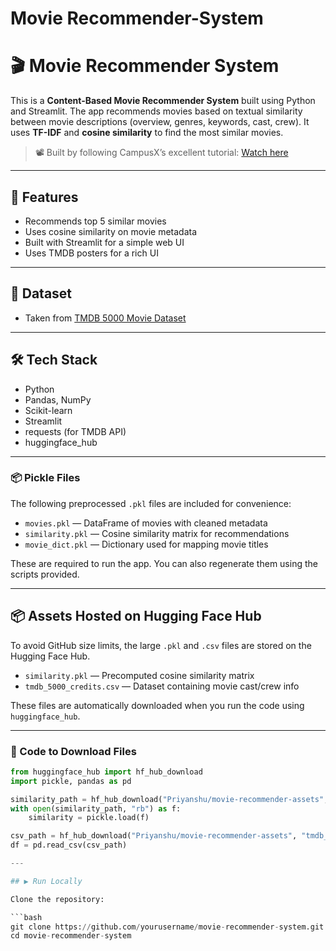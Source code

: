 # Movie Recommender-System
# 🎬 Movie Recommender System

This is a **Content-Based Movie Recommender System** built using Python and Streamlit. The app recommends movies based on textual similarity between movie descriptions (overview, genres, keywords, cast, crew). It uses **TF-IDF** and **cosine similarity** to find the most similar movies.

> 📽️ Built by following CampusX’s excellent tutorial: [Watch here](https://www.youtube.com/watch?v=1xtrIEwY_zY)

---

## 🚀 Features

- Recommends top 5 similar movies
- Uses cosine similarity on movie metadata
- Built with Streamlit for a simple web UI
- Uses TMDB posters for a rich UI

---

## 📁 Dataset

- Taken from [TMDB 5000 Movie Dataset](https://www.kaggle.com/datasets/tmdb/tmdb-movie-metadata) 

---

## 🛠️ Tech Stack

- Python
- Pandas, NumPy
- Scikit-learn
- Streamlit
- requests (for TMDB API)
- huggingface_hub

---

### 📦 Pickle Files

The following preprocessed `.pkl` files are included for convenience:

- `movies.pkl` — DataFrame of movies with cleaned metadata
- `similarity.pkl` — Cosine similarity matrix for recommendations
- `movie_dict.pkl` — Dictionary used for mapping movie titles

These are required to run the app. You can also regenerate them using the scripts provided.

---

## 📦 Assets Hosted on Hugging Face Hub

To avoid GitHub size limits, the large `.pkl` and `.csv` files are stored on the Hugging Face Hub.

- `similarity.pkl` — Precomputed cosine similarity matrix
- `tmdb_5000_credits.csv` — Dataset containing movie cast/crew info

These files are automatically downloaded when you run the code using `huggingface_hub`.

---

### 🔧 Code to Download Files

```python
from huggingface_hub import hf_hub_download
import pickle, pandas as pd

similarity_path = hf_hub_download("Priyanshu/movie-recommender-assets", "similarity.pkl", repo_type="model")
with open(similarity_path, "rb") as f:
    similarity = pickle.load(f)

csv_path = hf_hub_download("Priyanshu/movie-recommender-assets", "tmdb_5000_credits.csv", repo_type="model")
df = pd.read_csv(csv_path)

---

## ▶️ Run Locally

Clone the repository:

```bash
git clone https://github.com/yourusername/movie-recommender-system.git
cd movie-recommender-system





